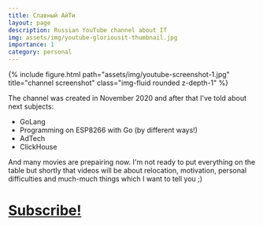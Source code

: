 ```yaml
---
title: Славный АйТи
layout: page
description: Russian YouTube channel about IT
img: assets/img/youtube-gloriousit-thumbnail.jpg
importance: 1
category: personal
---
```


{% include figure.html path="assets/img/youtube-screenshot-1.jpg" title="channel screenshot" class="img-fluid rounded z-depth-1" %}

The channel was created in November 2020 and after that I've told about next subjects:
- GoLang
- Programming on ESP8266 with Go (by different ways!)
- AdTech
- ClickHouse

And many movies are prepairing now. I'm not ready to put everything on the table but shortly that videos will be about relocation, motivation, personal difficulties  and much-much things which I want to tell you ;) 

# <a href="https://vyache.link/youtube">Subscribe!</a>
